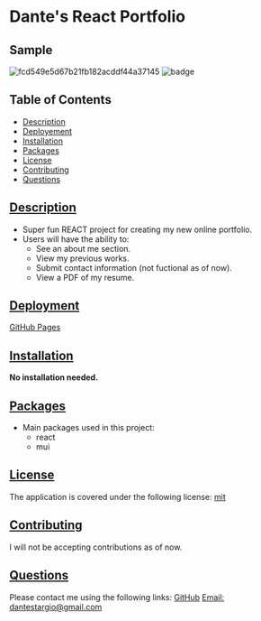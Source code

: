  # Dante's React Portfolio
 
 ## Sample
![fcd549e5d67b21fb182acddf44a37145](https://user-images.githubusercontent.com/105169042/180698951-0d1fb1dc-dab9-4ba3-bf68-0e257fde719b.png)
![badge](https://img.shields.io/badge/license-mit-blue)

## Table of Contents
* [Description](#description)
* [Deployement](#deployment)
* [Installation](#installation)
* [Packages](#table-of-contents)
* [License](#license)
* [Contributing](#contributing)
* [Questions](#questions)
    
## [Description](#table-of-contents)
- Super fun REACT project for creating my new online portfolio.
- Users will have the ability to:
  - See an about me section.
  - View my previous works.
  - Submit contact information (not fuctional as of now).
  - View a PDF of my resume.
  
## [Deployment](#deployment)
[GitHub Pages](https://modjeska.github.io/dante/)

## [Installation](#table-of-contents)
  <b>No installation needed.</b>
 
## [Packages](#table-of-contents)
- Main packages used in this project:
  - react
  - mui

## [License](#table-of-contents)
   The application is covered under the following license:
   [mit](https://choosealicense.com/licenses/mit)
  
## [Contributing](#table-of-contents)
   I will not be accepting contributions as of now.
  
## [Questions](#table-of-contents)
   Please contact me using the following links:
   [GitHub](https://github.com/modjeska)
   [Email: dantestargio@gmail.com](mailto:dantestargio@gmail.com)
